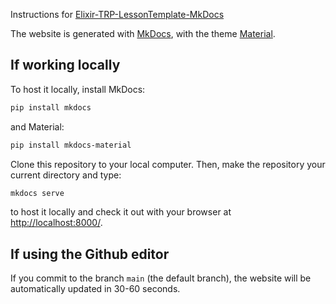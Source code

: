 Instructions for [Elixir-TRP-LessonTemplate-MkDocs](https://github.com/elixir-europe-training/ELIXIR-lesson-template) 

The website is generated with [MkDocs](https://www.mkdocs.org/), with the theme [Material](https://squidfunk.github.io/mkdocs-material/).

## If working locally

To host it locally, install MkDocs:
```bash
pip install mkdocs
```

and Material:
```bash
pip install mkdocs-material
```

Clone this repository to your local computer. Then, make the repository your current directory and type:

```bash
mkdocs serve
```

to host it locally and check it out with your browser at [http://localhost:8000/](http://localhost:8000/).

## If using the Github editor 
If you commit to the branch `main` (the default branch), the website will be automatically updated in 30-60 seconds.

